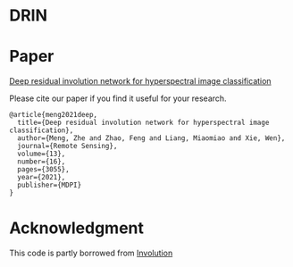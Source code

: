 # DRIN


# Paper

[Deep residual involution network for hyperspectral image classification](https://www.mdpi.com/2072-4292/13/16/3055)

Please cite our paper if you find it useful for your research.

```
@article{meng2021deep,
  title={Deep residual involution network for hyperspectral image classification},
  author={Meng, Zhe and Zhao, Feng and Liang, Miaomiao and Xie, Wen},
  journal={Remote Sensing},
  volume={13},
  number={16},
  pages={3055},
  year={2021},
  publisher={MDPI}
}
```

# Acknowledgment

This code is partly borrowed from [Involution](https://github.com/d-li14/involution)

